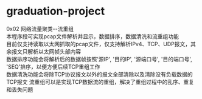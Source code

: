 # graduation-project
0x02  网络流量聚类--流重组  
本程序段可实现pcap文件解析并显示，数据排序，数据清洗和流重组功能  
目前仅支持读取以太网抓取的pcap文件，仅支持解析IPv4、TCP、UDP报文，其余报文只解析以太网帧头部内容  
数据排序功能会将解析后的数据帧按照'源IP', '目的IP', '源端口号', '目的端口号', 'SEQ'排序，以便方便后续TCP重组工作  
数据清洗功能会将除TCP协议报文以外的报文全部清除以及清除没有负载数据的TCP报文
流重组可以是实现TCP数据流的重组，解决了重组过程中的乱序、重复和丢失问题  
